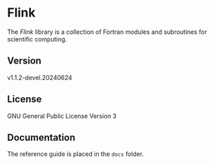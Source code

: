 # Flink

The *Flink* library is a collection of Fortran modules and subroutines for scientific computing.

## Version

v1.1.2-devel.20240624

## License

GNU General Public License Version 3

## Documentation

The reference guide is placed in the `docs` folder.

